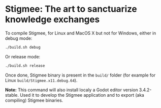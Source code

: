# Stigmee: The art to sanctuarize knowledge exchanges

To compile Stigmee, for Linux and MacOS X but not for Windows, either in debug mode:

```bash
./build.sh debug
```

Or release mode:

```bash
./build.sh release
```

Once done, Stigmee binary is present in the `build/` folder (for example for Linux `build/Stigmee.x11.debug.64`).

**Note:** This command will also install localy a Godot editor version 3.4.2-stable. Used it to develop the Stigmee
application and to export (aka compiling) Stigmee binaries.
